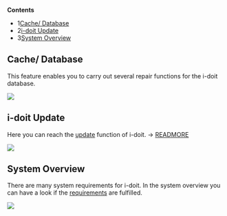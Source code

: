 **Contents**

*   1[Cache/ Database](#SystemTools-Cache/Database)
*   2[i-doit Update](#SystemTools-i-doitUpdate)
*   3[System Overview](#SystemTools-SystemOverview)

Cache/ Database
---------------

This feature enables you to carry out several repair functions for the i-doit database.

![](/download/attachments/61014486/Cache-Datenbank-1.13.2-eng.png?version=1&modificationDate=1573642100916&api=v2&effects=drop-shadow)

  

i-doit Update
-------------

Here you can reach the [update](/display/en/Update) function of i-doit. → [READMORE](/display/en/Update)

![](/download/attachments/61014486/image2016-10-27%2012%3A6%3A1.png?version=1&modificationDate=1477562762161&api=v2&effects=drop-shadow)

  

System Overview
---------------

There are many system requirements for i-doit. In the system overview you can have a look if the [requirements](/display/en/System+Requirements) are fulfilled.

![](/download/attachments/61014486/image2016-10-27%2012%3A6%3A35.png?version=1&modificationDate=1477562795997&api=v2&effects=drop-shadow)